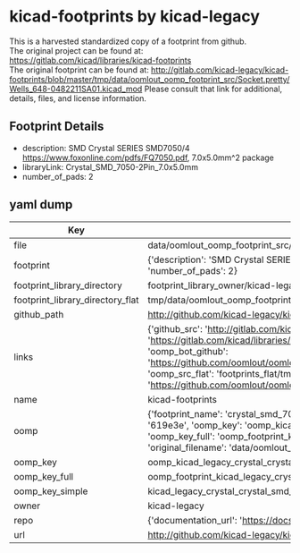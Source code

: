 # kicad-footprints by kicad-legacy  
This is a harvested standardized copy of a footprint from github.  
The original project can be found at:  
https://gitlab.com/kicad/libraries/kicad-footprints  
The original footprint can be found at:
http://gitlab.com/kicad-legacy/kicad-footprints/blob/master/tmp/data/oomlout_oomp_footprint_src/Socket.pretty/Wells_648-0482211SA01.kicad_mod
Please consult that link for additional, details, files, and license information.  
## Footprint Details
* description: SMD Crystal SERIES SMD7050/4 https://www.foxonline.com/pdfs/FQ7050.pdf, 7.0x5.0mm^2 package  
* libraryLink: Crystal_SMD_7050-2Pin_7.0x5.0mm  
* number_of_pads: 2  
## yaml dump  
| Key | Value |  
| --- | --- |  
| file | data/oomlout_oomp_footprint_src/kicad-footprints/Crystal.pretty/Crystal_SMD_7050-2Pin_7.0x5.0mm.kicad_mod |  
| footprint | {'description': 'SMD Crystal SERIES SMD7050/4 https://www.foxonline.com/pdfs/FQ7050.pdf, 7.0x5.0mm^2 package', 'libraryLink': 'Crystal_SMD_7050-2Pin_7.0x5.0mm', 'number_of_pads': 2} |  
| footprint_library_directory | footprint_library_owner/kicad-legacy_kicad-footprints |  
| footprint_library_directory_flat | tmp/data/oomlout_oomp_footprint_src/footprints_flat/kicad_legacy_crystal_crystal_smd_7050_2pin_7_0x5_0mm/working |  
| github_path | http://github.com/kicad-legacy/kicad-footprints/blob/master/tmp/data/oomlout_oomp_footprint_src/Crystal.pretty/Crystal_SMD_7050-2Pin_7.0x5.0mm.kicad_mod |  
| links | {'github_src': 'http://gitlab.com/kicad-legacy/kicad-footprints/blob/master/tmp/data/oomlout_oomp_footprint_src/Socket.pretty/Wells_648-0482211SA01.kicad_mod', 'github_src_repo': 'https://gitlab.com/kicad/libraries/kicad-footprints', 'oomp_bot': 'tmp/data/oomlout_oomp_footprint_src/footprints/kicad_legacy_crystal_crystal_smd_7050_2pin_7_0x5_0mm/working', 'oomp_bot_github': 'https://github.com/oomlout/oomlout_oomp_footprint_bot/tree/main/tmp/data/oomlout_oomp_footprint_src/footprints/kicad_legacy_crystal_crystal_smd_7050_2pin_7_0x5_0mm/working', 'oomp_src_flat': 'footprints_flat/tmp/data/oomlout_oomp_footprint_src/footprints_flat/kicad_legacy_crystal_crystal_smd_7050_2pin_7_0x5_0mm/working', 'oomp_src_flat_github': 'https://github.com/oomlout/oomlout_oomp_footprint_src/tree/main/tmp/data/oomlout_oomp_footprint_src/footprints_flat/kicad_legacy_crystal_crystal_smd_7050_2pin_7_0x5_0mm/working'} |  
| name | kicad-footprints |  
| oomp | {'footprint_name': 'crystal_smd_7050_2pin_7_0x5_0mm', 'library_name': 'crystal', 'md5': '619e3ea6c4bd15d93b8c56409e1d0bbb', 'md5_10': '619e3ea6c4', 'md5_5': '619e3', 'md5_6': '619e3e', 'oomp_key': 'oomp_kicad_legacy_crystal_crystal_smd_7050_2pin_7_0x5_0mm', 'oomp_key_extra': 'oomp_footprint_kicad_legacy_crystal_crystal_smd_7050_2pin_7_0x5_0mm', 'oomp_key_full': 'oomp_footprint_kicad_legacy_crystal_crystal_smd_7050_2pin_7_0x5_0mm_619e3e', 'oomp_key_simple': 'kicad_legacy_crystal_crystal_smd_7050_2pin_7_0x5_0mm', 'original_filename': 'data/oomlout_oomp_footprint_src/kicad-footprints/Crystal.pretty/Crystal_SMD_7050-2Pin_7.0x5.0mm.kicad_mod', 'owner_name': 'kicad_legacy'} |  
| oomp_key | oomp_kicad_legacy_crystal_crystal_smd_7050_2pin_7_0x5_0mm |  
| oomp_key_full | oomp_footprint_kicad_legacy_crystal_crystal_smd_7050_2pin_7_0x5_0mm |  
| oomp_key_simple | kicad_legacy_crystal_crystal_smd_7050_2pin_7_0x5_0mm |  
| owner | kicad-legacy |  
| repo | {'documentation_url': 'https://docs.github.com/rest/repos/repos#get-a-repository', 'message': 'Not Found'} |  
| url | http://github.com/kicad-legacy/kicad-footprints |  

